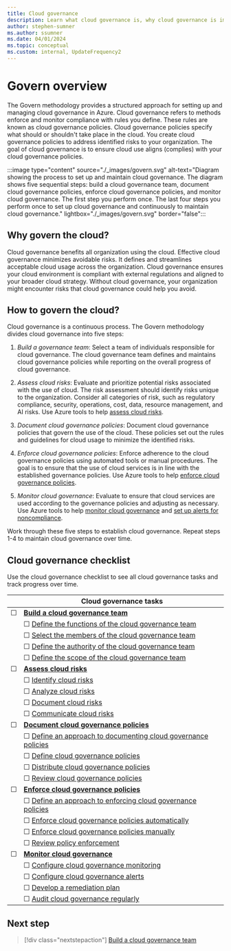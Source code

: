 ```yaml
---
title: Cloud governance
description: Learn what cloud governance is, why cloud governance is important, and how to establish governance in the cloud.
author: stephen-sumner
ms.author: ssumner
ms.date: 04/01/2024
ms.topic: conceptual
ms.custom: internal, UpdateFrequency2
---
```


# Govern overview

The Govern methodology provides a structured approach for setting up and managing cloud governance in Azure. Cloud governance refers to methods enforce and monitor compliance with rules you define. These rules are known as cloud governance policies. Cloud governance policies specify what should or shouldn't take place in the cloud. You create cloud governance policies to address identified risks to your organization. The goal of cloud governance is to ensure cloud use aligns (complies) with your cloud governance policies.

:::image type="content" source="./_images/govern.svg" alt-text="Diagram showing the process to set up and maintain cloud governance. The diagram shows five sequential steps: build a cloud governance team, document cloud governance policies, enforce cloud governance policies, and monitor cloud governance. The first step you perform once. The last four steps you perform once to set up cloud governance and continuously to maintain cloud governance." lightbox="./_images/govern.svg" border="false":::

## Why govern the cloud?

Cloud governance benefits all organization using the cloud. Effective cloud governance minimizes avoidable risks. It defines and streamlines acceptable cloud usage across the organization. Cloud governance ensures your cloud environment is compliant with external regulations and aligned to your broader cloud strategy. Without cloud governance, your organization might encounter risks that cloud governance could help you avoid.

## How to govern the cloud?

Cloud governance is a continuous process. The Govern methodology divides cloud governance into five steps:

1. *Build a governance team*: Select a team of individuals responsible for cloud governance. The cloud governance team defines and maintains cloud governance policies while reporting on the overall progress of cloud governance.

2. *Assess cloud risks*: Evaluate and prioritize potential risks associated with the use of cloud. The risk assessment should identify risks unique to the organization. Consider all categories of risk, such as regulatory compliance, security, operations, cost, data, resource management, and AI risks. Use Azure tools to help [assess cloud risks](./assess-cloud-risks.md#azure-facilitation-identifying-cloud-risks).

3. *Document cloud governance policies*: Document cloud governance policies that govern the use of the cloud. These policies set out the rules and guidelines for cloud usage to minimize the identified risks.

4. *Enforce cloud governance policies*: Enforce adherence to the cloud governance policies using automated tools or manual procedures. The goal is to ensure that the use of cloud services is in line with the established governance policies. Use Azure tools to help [enforce cloud governance policies](./enforce-cloud-governance-policies.md#azure-facilitation-enforcing-cloud-governance-policies-automatically).

5. *Monitor cloud governance*: Evaluate to ensure that cloud services are used according to the governance policies and adjusting as necessary. Use Azure tools to help [monitor cloud governance](./monitor-cloud-governance.md#azure-facilitation-configuring-cloud-governance-monitoring) and [set up alerts for noncompliance](./monitor-cloud-governance.md#azure-facilitation-configuring-cloud-governance-alerts).

Work through these five steps to establish cloud governance. Repeat steps 1-4 to maintain cloud governance over time.

## Cloud governance checklist

Use the cloud governance checklist to see all cloud governance tasks and track progress over time.

| &nbsp; | Cloud governance tasks |
|---|---|
|&#9744; | [**Build a cloud governance team**](build-cloud-governance-team.md) |
| &nbsp;| &#9744; [Define the functions of the cloud governance team](build-cloud-governance-team.md#define-the-functions-of-the-cloud-governance-team) |
| &nbsp; | &#9744; [Select the members of the cloud governance team](build-cloud-governance-team.md#select-the-members-of-the-cloud-governance-team) |
| &nbsp; | &#9744; [Define the authority of the cloud governance team](build-cloud-governance-team.md#define-the-authority-of-the-cloud-governance-team) |
| &nbsp; | &#9744; [Define the scope of the cloud governance team](build-cloud-governance-team.md#define-the-scope-of-the-cloud-governance-team) |
| &#9744; | [**Assess cloud risks**](./assess-cloud-risks.md) |
| &nbsp;| &#9744; [Identify cloud risks](assess-cloud-risks.md#identify-cloud-risks) |
| &nbsp; | &#9744; [Analyze cloud risks](assess-cloud-risks.md#analyze-cloud-risks) |
| &nbsp;| &#9744; [Document cloud risks](assess-cloud-risks.md#document-cloud-risks) |
| &nbsp; | &#9744; [Communicate cloud risks](assess-cloud-risks.md#communicate-cloud-risks) |
|&#9744; | [**Document cloud governance policies**](document-cloud-governance-policies.md)|
| &nbsp;| &#9744; [Define an approach to documenting cloud governance policies](document-cloud-governance-policies.md#define-an-approach-to-documenting-cloud-governance-policies) |
| &nbsp; | &#9744; [Define cloud governance policies](document-cloud-governance-policies.md#define-cloud-governance-policies) |
| &nbsp;| &#9744; [Distribute cloud governance policies](document-cloud-governance-policies.md#distribute-cloud-governance-policies) |
| &nbsp; | &#9744; [Review cloud governance policies](document-cloud-governance-policies.md#review-cloud-governance-policies) |
| &#9744; | [**Enforce cloud governance policies**](enforce-cloud-governance-policies.md) |
| &nbsp;| &#9744; [Define an approach to enforcing cloud governance policies](enforce-cloud-governance-policies.md#define-an-approach-to-enforcing-cloud-governance-policies) |
| &nbsp; | &#9744; [Enforce cloud governance policies automatically](enforce-cloud-governance-policies.md#enforce-cloud-governance-policies-automatically) |
| &nbsp;| &#9744; [Enforce cloud governance policies manually](enforce-cloud-governance-policies.md#enforce-cloud-governance-policies-manually) |
| &nbsp; | &#9744; [Review policy enforcement](enforce-cloud-governance-policies.md#review-policy-enforcement) |
|&#9744; | [**Monitor cloud governance**](monitor-cloud-governance.md) |
| &nbsp;| &#9744; [Configure cloud governance monitoring](monitor-cloud-governance.md#configure-cloud-governance-monitoring) |
| &nbsp;| &#9744; [Configure cloud governance alerts](monitor-cloud-governance.md#configure-cloud-governance-alerts) |
| &nbsp;| &#9744; [Develop a remediation plan](monitor-cloud-governance.md#develop-a-remediation-plan) |
| &nbsp; | &#9744; [Audit cloud governance regularly](monitor-cloud-governance.md#audit-cloud-governance-regularly) |

## Next step

> [!div class="nextstepaction"]
> [Build a cloud governance team](build-cloud-governance-team.md)

